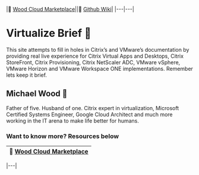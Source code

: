 |:convenience_store: [Wood Cloud Marketplace](https://marketplace.woodcloud.one/)||:newspaper: [Github Wiki](https://github.com/virtualizebrief/home/wiki)| 
|---|---|

# Virtualize Brief :briefcase:
This site attempts to fill in holes in Citrix’s and VMware’s documentation by providing real live experience for Citrix Virtual Apps and Desktops, Citrix StoreFront, Citrix Provisioning, Citrix NetScaler ADC, VMware vSphere, VMware Horizon and VMware Workspace ONE implementations. Remember lets keep it brief.

## Michael Wood :runner:
Father of five. Husband of one. Citrix expert in virtualization, Microsoft Certified Systems Engineer, Google Cloud Architect and much more working in the IT arena to make life better for humans.

### Want to know more? Resources below

|:convenience_store: [Wood Cloud Marketplace](https://marketplace.woodcloud.one/)|
|---|


|---|



